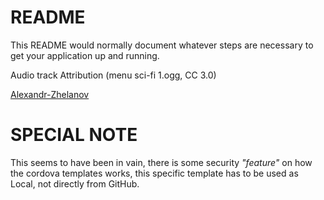 # README #

This README would normally document whatever steps are necessary to get your application up and running.

Audio track Attribution (menu sci-fi 1.ogg, CC 3.0)

[Alexandr-Zhelanov](https://soundcloud.com/alexandr-zhelanov)



# SPECIAL NOTE #

 This seems to have been in vain, there is some security *"feature"* on how the cordova templates works, this specific template has to be used as Local, not directly from GitHub.